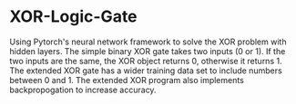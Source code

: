 # XOR-Logic-Gate
Using Pytorch's neural network framework to solve the XOR problem with hidden layers. The simple binary XOR gate takes two inputs (0 or 1). If the two inputs are the same, the XOR object returns 0, otherwise it returns 1. The extended XOR gate has a wider training data set to include numbers between 0 and 1. The extended XOR program also implements backpropogation to increase accuracy.
